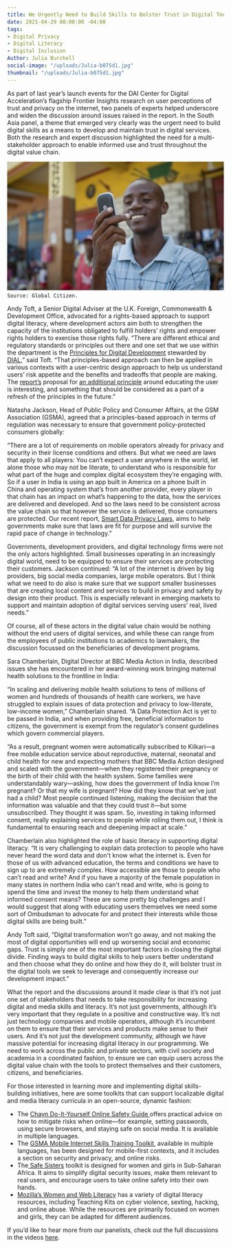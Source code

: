 ```yaml
---
title: We Urgently Need to Build Skills to Bolster Trust in Digital Tools
date: 2021-04-29 08:00:00 -04:00
tags:
- Digital Privacy
- Digital Literacy
- Digital Inclusion
Author: Julia Burchell
social-image: "/uploads/Julia-b075d1.jpg"
thumbnail: "/uploads/Julia-b075d1.jpg"
---
```


As part of last year’s launch events for the DAI Center for Digital Acceleration’s flagship Frontier Insights research on user perceptions of trust and privacy on the internet, two panels of experts helped underscore and widen the discussion around issues raised in the report. In the South Asia panel, a theme that emerged very clearly was the urgent need to build digital skills as a means to develop and maintain trust in digital services. Both the research and expert discussion highlighted the need for a multi-stakeholder approach to enable informed use and trust throughout the digital value chain.

![Julia-b075d1.jpg](/uploads/Julia-b075d1.jpg)`Source: Global Citizen.`

<!--more-->

Andy Toft, a Senior Digital Adviser at the U.K. Foreign, Commonwealth & Development Office, advocated for a rights-based approach to support digital literacy, where development actors aim both to strengthen the capacity of the institutions obligated to fulfill holders’ rights and empower rights holders to exercise those rights fully. “There are different ethical and regulatory standards or principles out there and one set that we use within the department is the [Principles for Digital Development](about:blank) stewarded by [DIAL](about:blank),” said Toft. “That principles-based approach can then be applied in various contexts with a user-centric design approach to help us understand users’ risk appetite and the benefits and tradeoffs that people are making. The [report’s](about:blank) proposal for [an additional principle](about:blank) around educating the user is interesting, and something that should be considered as a part of a refresh of the principles in the future.”

Natasha Jackson, Head of Public Policy and Consumer Affairs, at the GSM Association (GSMA), agreed that a principles-based approach in terms of regulation was necessary to ensure that government policy-protected consumers globally:

“There are a lot of requirements on mobile operators already for privacy and security in their license conditions and others. But what we need are laws that apply to all players: You can’t expect a user anywhere in the world, let alone those who may not be literate, to understand who is responsible for what part of the huge and complex digital ecosystem they’re engaging with. So if a user in India is using an app built in America on a phone built in China and operating system that’s from another provider, every player in that chain has an impact on what’s happening to the data, how the services are delivered and developed. And so the laws need to be consistent across the value chain so that however the service is delivered, those consumers are protected. Our recent report, [Smart Data Privacy Laws](https://www.gsma.com/publicpolicy/resources/smart-data-privacy-laws), aims to help governments make sure that laws are fit for purpose and will survive the rapid pace of change in technology.”

Governments, development providers, and digital technology firms were not the only actors highlighted. Small businesses operating in an increasingly digital world, need to be equipped to ensure their services are protecting their customers. Jackson continued: “A lot of the internet is driven by big providers, big social media companies, large mobile operators. But I think what we need to do also is make sure that we support smaller businesses that are creating local content and services to build in privacy and safety by design into their product. This is especially relevant in emerging markets to support and maintain adoption of digital services serving users’ real, lived needs.”

Of course, all of these actors in the digital value chain would be nothing without the end users of digital services, and while these can range from the employees of public institutions to academics to lawmakers, the discussion focussed on the beneficiaries of development programs.

Sara Chamberlain, Digital Director at BBC Media Action in India, described issues she has encountered in her award-winning work bringing maternal health solutions to the frontline in India:

“In scaling and delivering mobile health solutions to tens of millions of women and hundreds of thousands of health care workers, we have struggled to explain issues of data protection and privacy to low-literate, low-income women,” Chamberlain shared. “A Data Protection Act is yet to be passed in India, and when providing free, beneficial information to citizens, the government is exempt from the regulator’s consent guidelines which govern commercial players.

“As a result, pregnant women were automatically subscribed to Kilkari—a free mobile education service about reproductive, maternal, neonatal and child health for new and expecting mothers that BBC Media Action designed and scaled with the government—when they registered their pregnancy or the birth of their child with the health system. Some families were understandably wary—asking, how does the government of India know I’m pregnant? Or that my wife is pregnant? How did they know that we’ve just had a child? Most people continued listening, making the decision that the information was valuable and that they could trust it—but some unsubscribed. They thought it was spam. So, investing in taking informed consent, really explaining services to people while rolling them out, I think is fundamental to ensuring reach and deepening impact at scale.”

Chamberlain also highlighted the role of basic literacy in supporting digital literacy. “It is very challenging to explain data protection to people who have never heard the word data and don't know what the internet is. Even for those of us with advanced education, the terms and conditions we have to sign up to are extremely complex. How accessible are those to people who can’t read and write? And if you have a majority of the female population in many states in northern India who can't read and write, who is going to spend the time and invest the money to help them understand what informed consent means? These are some pretty big challenges and I would suggest that along with educating users themselves we need some sort of Ombudsman to advocate for and protect their interests while those digital skills are being built.”

Andy Toft said, “Digital transformation won’t go away, and not making the most of digital opportunities will end up worsening social and economic gaps. Trust is simply one of the most important factors in closing the digital divide. Finding ways to build digital skills to help users better understand and then choose what they do online and how they do it, will bolster trust in the digital tools we seek to leverage and consequently increase our development impact.”

What the report and the discussions around it made clear is that it’s not just one set of stakeholders that needs to take responsibility for increasing digital and media skills and literacy. It’s not just governments, although it’s very important that they regulate in a positive and constructive way. It’s not just technology companies and mobile operators, although it’s incumbent on them to ensure that their services and products make sense to their users. And it’s not just the development community, although we have massive potential for increasing digital literacy in our programming. We need to work across the public and private sectors, with civil society and academia in a coordinated fashion, to ensure we can equip users across the digital value chain with the tools to protect themselves and their customers, citizens, and beneficiaries.

For those interested in learning more and implementing digital skills-building initiatives, here are some toolkits that can support localizable digital and media literacy curricula in an open-source, dynamic fashion:

* The [Chayn Do-It-Yourself Online Safety Guide ](about:blank)offers practical advice on how to mitigate risks when online—for example, setting passwords, using secure browsers, and staying safe on social media. It is available in multiple languages.
* The [GSMA Mobile Internet Skills Training Toolkit](about:blank), available in multiple languages, has been designed for mobile-first contexts, and it includes a section on security and privacy, and online risks.
* The[ Safe Sisters](about:blank) toolkit is designed for women and girls in Sub-Saharan Africa. It aims to simplify digital security issues, make them relevant to real users, and encourage users to take online safety into their own hands.
* [Mozilla’s Women and Web Literacy](about:blank) has a variety of digital literacy resources, including Teaching Kits on cyber violence, sexting, hacking, and online abuse. While the resources are primarily focused on women and girls, they can be adapted for different audiences.

If you’d like to hear more from our panelists, check out the full discussions in the videos [here](about:blank).
